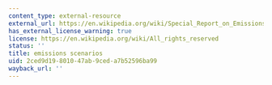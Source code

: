 ```yaml
---
content_type: external-resource
external_url: https://en.wikipedia.org/wiki/Special_Report_on_Emissions_Scenarios#Scenario_families
has_external_license_warning: true
license: https://en.wikipedia.org/wiki/All_rights_reserved
status: ''
title: emissions scenarios
uid: 2ced9d19-8010-47ab-9ced-a7b52596ba99
wayback_url: ''
---
```


